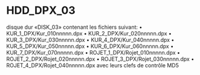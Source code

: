 # HDD_DPX_03
 disque dur «DISK_03» contenant les fichiers suivant:
 • KUR_1_DPX/Kur_010nnnnn.dpx
 • KUR_2_DPX/Kur_020nnnnn.dpx
 • KUR_3_DPX/Kur_030nnnnn.dpx
 • KUR_4_DPX/Kur_040nnnnn.dpx
 • KUR_5_DPX/Kur_050nnnnn.dpx
 • KUR_6_DPX/Kur_060nnnnn.dpx
 • KUR_7_DPX/Kur_070nnnnn.dpx
 • ROJET_1_DPX/Rojet_010nnnnn.dpx
 • ROJET_2_DPX/Rojet_020nnnnn.dpx
 • ROJET_3_DPX/Rojet_030nnnnn.dpx
 • ROJET_4_DPX/Rojet_040nnnnn.dpx
 avec leurs clefs de contrôle MD5
